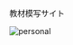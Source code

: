 教材模写サイト

![personal](https://user-images.githubusercontent.com/81339797/148279009-e8bdf23a-df4c-41cc-a564-801e83a70480.png)

